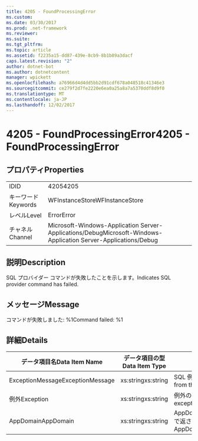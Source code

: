```yaml
---
title: 4205 - FoundProcessingError
ms.custom: 
ms.date: 03/30/2017
ms.prod: .net-framework
ms.reviewer: 
ms.suite: 
ms.tgt_pltfrm: 
ms.topic: article
ms.assetid: f2235a15-dd87-439e-8cb9-8b1b89a3dacf
caps.latest.revision: "2"
author: dotnet-bot
ms.author: dotnetcontent
manager: wpickett
ms.openlocfilehash: a76966d4d4dd5bb2d91cdf678a048518c41346e3
ms.sourcegitcommit: ce279f2d7fe2220e6ea0a25a8a7a5370ddf8d9f0
ms.translationtype: MT
ms.contentlocale: ja-JP
ms.lasthandoff: 12/02/2017
---
```

# <a name="4205---foundprocessingerror"></a><span data-ttu-id="af3a9-102">4205 - FoundProcessingError</span><span class="sxs-lookup"><span data-stu-id="af3a9-102">4205 - FoundProcessingError</span></span>
## <a name="properties"></a><span data-ttu-id="af3a9-103">プロパティ</span><span class="sxs-lookup"><span data-stu-id="af3a9-103">Properties</span></span>  
  
|||  
|-|-|  
|<span data-ttu-id="af3a9-104">ID</span><span class="sxs-lookup"><span data-stu-id="af3a9-104">ID</span></span>|<span data-ttu-id="af3a9-105">4205</span><span class="sxs-lookup"><span data-stu-id="af3a9-105">4205</span></span>|  
|<span data-ttu-id="af3a9-106">キーワード</span><span class="sxs-lookup"><span data-stu-id="af3a9-106">Keywords</span></span>|<span data-ttu-id="af3a9-107">WFInstanceStore</span><span class="sxs-lookup"><span data-stu-id="af3a9-107">WFInstanceStore</span></span>|  
|<span data-ttu-id="af3a9-108">レベル</span><span class="sxs-lookup"><span data-stu-id="af3a9-108">Level</span></span>|<span data-ttu-id="af3a9-109">Error</span><span class="sxs-lookup"><span data-stu-id="af3a9-109">Error</span></span>|  
|<span data-ttu-id="af3a9-110">チャネル</span><span class="sxs-lookup"><span data-stu-id="af3a9-110">Channel</span></span>|<span data-ttu-id="af3a9-111">Microsoft-Windows-Application Server-Applications/Debug</span><span class="sxs-lookup"><span data-stu-id="af3a9-111">Microsoft-Windows-Application Server-Applications/Debug</span></span>|  
  
## <a name="description"></a><span data-ttu-id="af3a9-112">説明</span><span class="sxs-lookup"><span data-stu-id="af3a9-112">Description</span></span>  
 <span data-ttu-id="af3a9-113">SQL プロバイダー コマンドが失敗したことを示します。</span><span class="sxs-lookup"><span data-stu-id="af3a9-113">Indicates SQL provider command has failed.</span></span>  
  
## <a name="message"></a><span data-ttu-id="af3a9-114">メッセージ</span><span class="sxs-lookup"><span data-stu-id="af3a9-114">Message</span></span>  
 <span data-ttu-id="af3a9-115">コマンドが失敗しました: %1</span><span class="sxs-lookup"><span data-stu-id="af3a9-115">Command failed: %1</span></span>  
  
## <a name="details"></a><span data-ttu-id="af3a9-116">詳細</span><span class="sxs-lookup"><span data-stu-id="af3a9-116">Details</span></span>  
  
|<span data-ttu-id="af3a9-117">データ項目名</span><span class="sxs-lookup"><span data-stu-id="af3a9-117">Data Item Name</span></span>|<span data-ttu-id="af3a9-118">データ項目の型</span><span class="sxs-lookup"><span data-stu-id="af3a9-118">Data Item Type</span></span>|<span data-ttu-id="af3a9-119">説明</span><span class="sxs-lookup"><span data-stu-id="af3a9-119">Description</span></span>|  
|--------------------|--------------------|-----------------|  
|<span data-ttu-id="af3a9-120">ExceptionMessage</span><span class="sxs-lookup"><span data-stu-id="af3a9-120">ExceptionMessage</span></span>|<span data-ttu-id="af3a9-121">xs:string</span><span class="sxs-lookup"><span data-stu-id="af3a9-121">xs:string</span></span>|<span data-ttu-id="af3a9-122">SQL 例外からのメッセージ。</span><span class="sxs-lookup"><span data-stu-id="af3a9-122">The message from the SQL exception.</span></span>|  
|<span data-ttu-id="af3a9-123">例外</span><span class="sxs-lookup"><span data-stu-id="af3a9-123">Exception</span></span>|<span data-ttu-id="af3a9-124">xs:string</span><span class="sxs-lookup"><span data-stu-id="af3a9-124">xs:string</span></span>|<span data-ttu-id="af3a9-125">例外の詳細</span><span class="sxs-lookup"><span data-stu-id="af3a9-125">The exception details for the exception</span></span>|  
|<span data-ttu-id="af3a9-126">AppDomain</span><span class="sxs-lookup"><span data-stu-id="af3a9-126">AppDomain</span></span>|<span data-ttu-id="af3a9-127">xs:string</span><span class="sxs-lookup"><span data-stu-id="af3a9-127">xs:string</span></span>|<span data-ttu-id="af3a9-128">AppDomain.CurrentDomain.FriendlyName で返される文字列。</span><span class="sxs-lookup"><span data-stu-id="af3a9-128">The string returned by AppDomain.CurrentDomain.FriendlyName.</span></span>|
